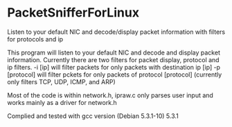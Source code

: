 # PacketSnifferForLinux
Listen to your default NIC and decode/display packet information with filters for protocols and ip

This program will listen to your default NIC and decode and display packet information.
Currently there are two filters for packet display, protocol and ip filters.
-i [ip] will filter packets for only packets with destination ip [ip]
-p [protocol] will filter pckets for only packets of protocol [protocol] (currently only filters TCP, UDP, ICMP, and ARP)

Most of the code is within network.h, ipraw.c only parses user input and works mainly as a driver for network.h

Complied and tested with gcc version (Debian 5.3.1-10) 5.3.1
